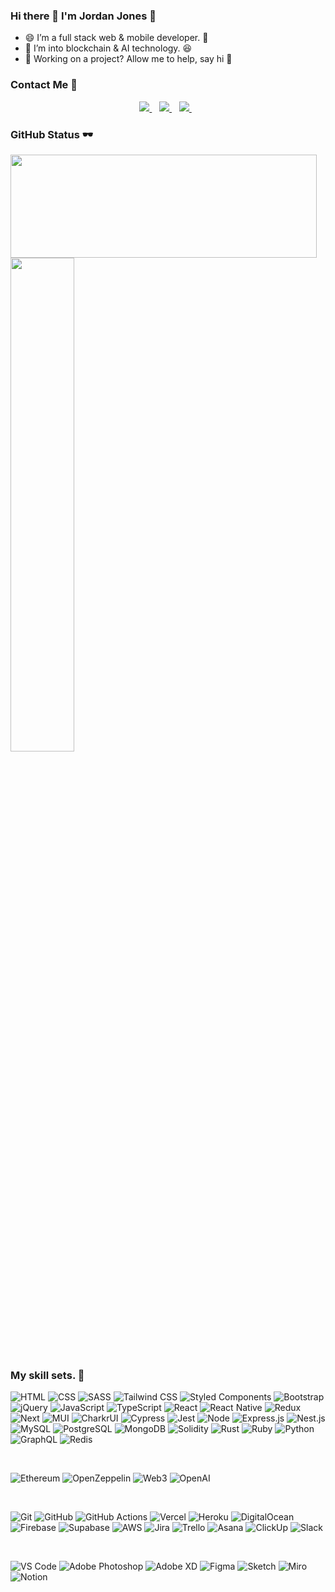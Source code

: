 ### Hi there 👋 I'm Jordan Jones 🙂

- 😄 I’m a full stack web & mobile developer. 🤞
- 🤔 I’m into blockchain & AI technology. 😆
- 🎉 Working on a project? Allow me to help, say hi 🙌

### **Contact Me 🎷**

<p align='center'>
  <a href="https://www.linkedin.com/in/jordan-j-0a8848229/">
    <img src="https://img.shields.io/static/v1?style=for-the-badge&message=LinkedIn&color=0A66C2&logo=LinkedIn&logoColor=FFFFFF&label=" />
  </a>&nbsp;&nbsp;
  <a href="mailto:jonejordan523@gmail.com">
    <img src="https://img.shields.io/badge/gmail-EA4335.svg?&style=for-the-badge&logo=gmail&logoColor=white" />
  </a>&nbsp;&nbsp;
  <a href="https://twitter.com/jonesbayc">
    <img src="https://img.shields.io/static/v1?style=for-the-badge&message=Twitter&color=1D9BF0&logo=Twitter&logoColor=FFFFFF&label=" />
  </a>&nbsp;&nbsp;
</p>

### GitHub Status 🕶️
<p>
<img align="left" width="490" height="165" src="https://github-readme-stats-cryptodev.vercel.app/api?username=cryptodev523&show_icons=true&hide_border=false&line_height=20&show_owner=true&rank_icon=github&theme=shadow_blue&hide=contribs"/>
<img width="45%" id='github-status' src='https://github-readme-stats.vercel.app/api/top-langs/?username=cryptodev523&layout=compact' />
</p>

### My skill sets. 🧰

![HTML](https://img.shields.io/badge/HTML5-E34F26?style=for-the-badge&logo=html5&logoColor=white)
![CSS](https://img.shields.io/badge/CSS3-1572B6?style=for-the-badge&logo=css3&logoColor=white)
![SASS](https://img.shields.io/badge/SASS-cc6699.svg?style=for-the-badge&logo=SASS&logoColor=white)
![Tailwind CSS](https://img.shields.io/badge/tailwindcss-06B6D4.svg?style=for-the-badge&logo=tailwind-css&logoColor=white)
![Styled Components](https://img.shields.io/badge/styled%20components-DB7093.svg?style=for-the-badge&logo=styled-components&logoColor=white)
![Bootstrap](https://img.shields.io/badge/bootstrap-7952B3.svg?style=for-the-badge&logo=bootstrap&logoColor=white)
![jQuery](https://img.shields.io/badge/jquery-0769AD.svg?style=for-the-badge&logo=jquery&logoColor=white)
![JavaScript](https://img.shields.io/badge/javascript-F7DF1E.svg?style=for-the-badge&logo=javascript&logoColor=white)
![TypeScript](https://img.shields.io/badge/typescript-3178C6.svg?style=for-the-badge&logo=typescript&logoColor=white)
![React](https://img.shields.io/badge/react-61DAFB.svg?style=for-the-badge&logo=react&logoColor=white)
![React Native](https://img.shields.io/badge/React_Native-20232A?style=for-the-badge&logo=react&logoColor=61DAFB)
![Redux](https://img.shields.io/badge/redux-764ABC.svg?style=for-the-badge&logo=redux&logoColor=white)
![Next](https://img.shields.io/badge/Next.js-000000.svg?style=for-the-badge&logo=next.js&logoColor=white)
![MUI](https://img.shields.io/badge/MUI-007FFF.svg?style=for-the-badge&logo=mui&logoColor=white)
![CharkrUI](https://img.shields.io/badge/ChakraUI-319795.svg?style=for-the-badge&logo=chakraui&logoColor=white)
![Cypress](https://img.shields.io/badge/cypress-17202C.svg?style=for-the-badge&logo=cypress&logoColor=white)
![Jest](https://img.shields.io/badge/jest-C21325.svg?style=for-the-badge&logo=jest&logoColor=white)
![Node](https://img.shields.io/badge/node.js-339933?style=for-the-badge&logo=node.js&logoColor=white)
![Express.js](https://img.shields.io/badge/express.js-000000.svg?style=for-the-badge&logo=express&logoColor=%white)
![Nest.js](https://img.shields.io/badge/nestjs-E0234E.svg?style=for-the-badge&logo=nestjs&logoColor=white)
![MySQL](https://img.shields.io/badge/mysql-4479A1.svg?style=for-the-badge&logo=mysql&logoColor=white)
![PostgreSQL](https://img.shields.io/badge/postgres-4169E1.svg?style=for-the-badge&logo=postgresql&logoColor=white)
![MongoDB](https://img.shields.io/badge/mongodb-00ED64.svg?style=for-the-badge&logo=mongodb&logoColor=white)
![Solidity](https://img.shields.io/badge/solidity-363636?style=for-the-badge&logo=solidity&logoColor=white)
![Rust](https://img.shields.io/badge/rust-000000?style=for-the-badge&logo=rust&logoColor=white)
![Ruby](https://img.shields.io/badge/Ruby-CC342D?style=for-the-badge&logo=ruby&logoColor=white)
![Python](https://img.shields.io/badge/python-3776AB.svg?style=for-the-badge&logo=python&logoColor=white)
![GraphQL](https://img.shields.io/static/v1?style=for-the-badge&message=GraphQL&color=E10098&logo=GraphQL&logoColor=FFFFFF&label=)
![Redis](https://img.shields.io/static/v1?style=for-the-badge&message=Redis&color=DC382D&logo=Redis&logoColor=FFFFFF&label=)

<br/>

![Ethereum](https://img.shields.io/badge/Ethereum-3C3C3D.svg?style=for-the-badge&logo=ethereum&logoColor=white)
![OpenZeppelin](https://img.shields.io/badge/OpenZeppelin-4E5EE4.svg?style=for-the-badge&logo=OpenZeppelin&logoColor=white)
![Web3](https://img.shields.io/badge/web3-F16822.svg?style=for-the-badge&logo=web3.js&logoColor=white)
![OpenAI](https://img.shields.io/static/v1?style=for-the-badge&message=OpenAI&color=412991&logo=OpenAI&logoColor=FFFFFF&label=)

<br/>

![Git](https://img.shields.io/badge/git-F05032.svg?style=for-the-badge&logo=git&logoColor=white)
![GitHub](https://img.shields.io/badge/github-181717.svg?style=for-the-badge&logo=github&logoColor=white)
![GitHub Actions](https://img.shields.io/badge/github%20actions-2088FF.svg?style=for-the-badge&logo=github%20actions&logoColor=white)
![Vercel](https://img.shields.io/static/v1?style=for-the-badge&message=Vercel&color=000000&logo=Vercel&logoColor=FFFFFF&label=)
![Heroku](https://img.shields.io/badge/Heroku-430098.svg?style=for-the-badge&logo=heroku&logoColor=white)
![DigitalOcean](https://img.shields.io/badge/DigitalOcean-0080FF.svg?style=for-the-badge&logo=DigitalOcean&logoColor=white)
![Firebase](https://img.shields.io/badge/firebase-FFCA28.svg?style=for-the-badge&logo=firebase&logoColor=white)
![Supabase](https://img.shields.io/static/v1?style=for-the-badge&message=Supabase&color=222222&logo=Supabase&logoColor=3FCF8E&label=)
![AWS](https://img.shields.io/badge/amazon%20aws-232F3E.svg?style=for-the-badge&logo=amazon%20aws&logoColor=white)
![Jira](https://img.shields.io/badge/Jira-0052CC.svg?style=for-the-badge&logo=Jira&logoColor=white)
![Trello](https://img.shields.io/badge/Trello-0052CC.svg?style=for-the-badge&logo=Trello&logoColor=white)
![Asana](https://img.shields.io/badge/Asana-273347.svg?style=for-the-badge&logo=asana&logoColor=white)
![ClickUp](https://img.shields.io/static/v1?style=for-the-badge&message=ClickUp&color=7B68EE&logo=ClickUp&logoColor=FFFFFF&label=)
![Slack](https://img.shields.io/static/v1?style=for-the-badge&message=Slack&color=4A154B&logo=Slack&logoColor=FFFFFF&label=)

<br/>

![VS Code](https://img.shields.io/badge/Visual%20Studio%20Code-007ACC.svg?style=for-the-badge&logo=Visual%20Studio%20Code&logoColor=white)
![Adobe Photoshop](https://img.shields.io/badge/adobe%20photoshop-31A8FF.svg?style=for-the-badge&logo=adobe%20photoshop&logoColor=white)
![Adobe XD](https://img.shields.io/badge/Adobe%20XD-FF61F6?style=for-the-badge&logo=Adobe%20XD&logoColor=white)
![Figma](https://img.shields.io/badge/figma-F24E1E.svg?style=for-the-badge&logo=figma&logoColor=white)
![Sketch](https://img.shields.io/static/v1?style=for-the-badge&message=Sketch&color=222222&logo=Sketch&logoColor=F7B500&label=)
![Miro](https://img.shields.io/static/v1?style=for-the-badge&message=Miro&color=050038&logo=Miro&logoColor=FFFFFF&label=)
![Notion](https://img.shields.io/static/v1?style=for-the-badge&message=Notion&color=000000&logo=Notion&logoColor=FFFFFF&label=)

<!--
**cryptodev523/cryptodev523** is a ✨ _special_ ✨ repository because its `README.md` (this file) appears on your GitHub profile.

Here are some ideas to get you started:

- 🔭 I’m currently working on ...
- 🌱 I’m currently learning ...
- 👯 I’m looking to collaborate on ...
- 🤔 I’m looking for help with ...
- 💬 Ask me about ...
- 📫 How to reach me: ...
- 😄 Pronouns: ...
- ⚡ Fun fact: ...
-->
